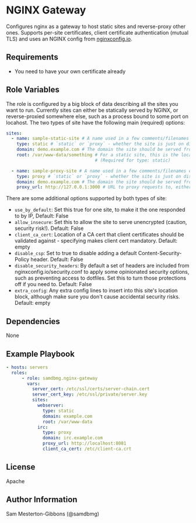 NGINX Gateway
=========

Configures nginx as a gateway to host static sites and reverse-proxy
other ones. Supports per-site certificates, client certificate authentication
(mutual TLS) and uses an NGINX config from [nginxconfig.io](https://nginxconfig.io).

Requirements
------------

- You need to have your own certificate already

Role Variables
--------------

The role is configured by a big block of data describing all the sites you
want to run. Currently sites can either be statically served by NGINX, or
reverse-proxied somewhere else, such as a process bound to some port on
locahost. The two types of site have the following main (required) options:

```yaml
sites:
  - name: sample-static-site # A name used in a few comments/filenames etc. (Required)
    type: static # `static` or `proxy` - whether the site is just on disk, or a reverse proxy (Required)
    domain: demo.example.com # The domain the site should be served from - you'll have to sort DNS yourself (Required)
    root: /var/www-data/something # For a static site, this is the location that the site's files are served from
                                  # (Required for type: static)

  - name: sample-proxy-site # A name used in a few comments/filenames etc. (Required)
    type: proxy # `static` or `proxy` - whether the site is just on disk, or a reverse proxy (Required)
    domain: demo.example.com # The domain the site should be served from - you'll have to sort DNS yourself (Required)
    proxy_url: http://127.0.0.1:3000 # URL to proxy requests to, either localhost or remote (Required for type `proxy`)
```

There are some additional options supported by both types of site:
- `use_by_default`: Set this true for one site, to make it the one responded to by IP, Default: False
- `allow_insecure`: Set this to allow the site to serve unencrypted (caution, security risk!). Default: False
- `client_ca_cert`: Location of a CA cert that client certificates should be validated against - specifying makes client
                    cert mandatory. Default: empty
- `disable_csp`: Set to true to disable adding a default Content-Security-Policy header. Default: False
- `disable_security_headers`: By default a set of headers are included from nginxconfig.io/security.conf to apply some
                              opinionated security options, such as preventing access to dotfiles. Set this to turn
                              those protections off if you need to. Default: False
- `extra_config`: Any extra config lines to insert into this site's location block, although make sure you don't cause
                  accidental security risks. Default: empty

Dependencies
------------

None

Example Playbook
----------------

```yaml
- hosts: servers
  roles:
      - role: samdbmg.nginx-gateway
        vars:
          server_cert: /etc/ssl/certs/server-chain.cert
          server_cert_key: /etc/ssl/private/server.key
          sites:
            webserver:
              type: static
              domain: example.com
              root: /var/www-data
            irc:
              type: proxy
              domain: irc.example.com
              proxy_url: http://localhost:8081
              client_ca_cert: /etc/client-ca.crt
```
License
-------

Apache

Author Information
------------------

Sam Mesterton-Gibbons (@samdbmg)
